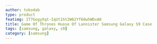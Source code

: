 ```yaml
---
author: tokodab
type: product
featimg: 1T7GogyXqt-IqUt1ht2W62Yf60whWDvA0
title: Game Of Thrones Huose Of Lannister Samsung Galaxy S9 Case
tags: [samsung, galaxy, s9]
category: [samsung]
---
```


